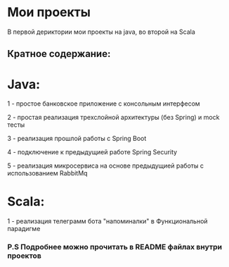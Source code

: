 
# Мои проекты

В первой дериктории мои проекты на java, во второй на Scala

## Кратное содержание:

# Java:
1 - простое банковское приложение с консольным интерфесом

2 - простая реализация трехслойной архитектуры (без Spring) и mock тесты

3 - реализация прошлой работы с Spring Boot

4 - подключение к предыдущией работе Spring Security

5 - реализация микросервиса на основе предыдущией работы с использованием RabbitMq

# Scala:

1 - реализация телеграмм бота "напоминалки" в Функциональной парадигме 


### P.S Подробнее можно прочитать в README файлах внутри проектов

